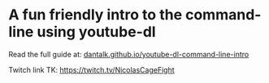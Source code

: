 
# A fun friendly intro to the command-line using youtube-dl



Read the full guide at: [dantalk.github.io/youtube-dl-command-line-intro](//dantalk.github.io/youtube-dl-command-line-intro)


Twitch link TK: https://twitch.tv/NicolasCageFight
